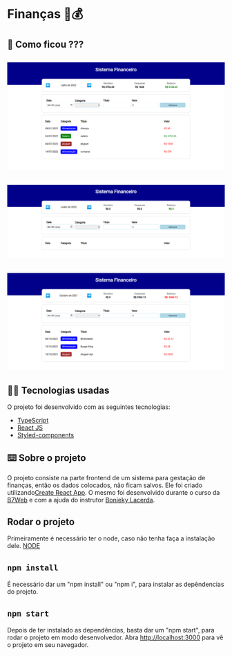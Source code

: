 # Finanças 🤑💰​​

## 👀 Como ficou ???

<img src="./img/sistema.png" width="600px"></img>
----------
<img src="./img/sistema1.png" width="600px"></img>
----------
<img src="./img/sistema2.png" width="600px"></img>
----------

## 🧑‍💻 Tecnologias usadas

O projeto foi desenvolvido com as seguintes tecnologias:
- [TypeScript](https://www.typescriptlang.org/)
- [React JS](https://pt-br.reactjs.org/)
- [Styled-components](https://styled-components.com/)

## ⌨️ Sobre o projeto

O projeto consiste na parte frontend de um sistema para gestação de finanças, então os dados colocados, não ficam salvos. Ele foi criado utilizando[Create React App](https://github.com/facebook/create-react-app). O mesmo foi desenvolvido durante o curso da [B7Web](https://b7web.com.br/fullstack/?ref=I24108426I) e com a ajuda do instrutor [Bonieky Lacerda](https://www.instagram.com/bonieky/).

## Rodar o projeto

Primeiramente é necessário ter o node, caso não tenha faça a instalação dele. [NODE](https://nodejs.org/en/download/) 

## `npm install`

É necessário dar um "npm install" ou "npm i", para instalar as depêndencias do projeto.

## `npm start`

Depois de ter instalado as dependências, basta dar um "npm start", para rodar o projeto em modo desenvolvedor. Abra [http://localhost:3000](http://localhost:3000) para vê o projeto em seu navegador.